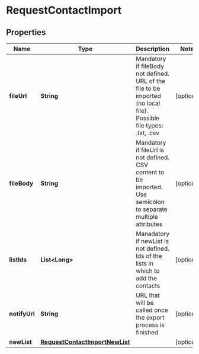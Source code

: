 
# RequestContactImport

## Properties
Name | Type | Description | Notes
------------ | ------------- | ------------- | -------------
**fileUrl** | **String** | Mandatory if fileBody not defined. URL of the file to be imported (no local file). Possible file types: .txt, .csv |  [optional]
**fileBody** | **String** | Mandatory if fileUrl is not defined. CSV content to be imported. Use semicolon to separate multiple attributes |  [optional]
**listIds** | **List&lt;Long&gt;** | Manadatory if newList is not defined. Ids of the lists in which to add the contacts |  [optional]
**notifyUrl** | **String** | URL that will be called once the export process is finished |  [optional]
**newList** | [**RequestContactImportNewList**](RequestContactImportNewList.md) |  |  [optional]



